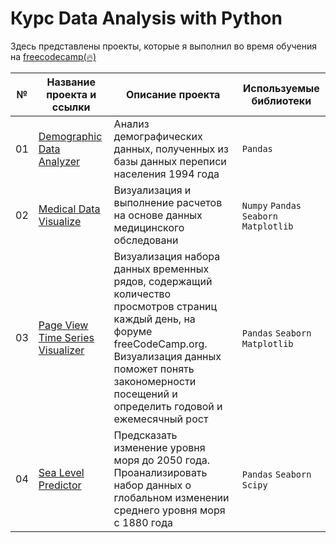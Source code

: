 # **Курс Data Analysis with Python**
Здесь представлены проекты, которые я выполнил во время обучения на [freecodecamp(🔥)](https://www.freecodecamp.org/learn/data-analysis-with-python/)

| №  | Название проекта и ссылки     | Описание проекта     | **Используемые библиотеки**     |
| -- | -------------------- | ---------------------- |----------------------------|
| 01 | [Demographic Data Analyzer](https://github.com/Lisittsa2050/fcc_Data_Analysis_with_Python/blob/main/1.Demographic_Data_Analyzer_fcc/Demographic_Data_Analyzer_01.ipynb) | Анализ демографических данных, полученных из базы данных переписи населения 1994 года | `Pandas` |
| 02 | [Medical Data Visualize ](https://github.com/Lisittsa2050/fcc_Data_Analysis_with_Python/blob/main/2.Medical_Data_Visualize_fcc/Medical%20Data%20Visualizer.ipynb) | Визуализация и выполнение расчетов на основе данных медицинского обследовани | `Numpy` `Pandas` `Seaborn` `Matplotlib` |
| 03 | [Page View Time Series Visualizer](https://github.com/Lisittsa2050/fcc_Data_Analysis_with_Python/blob/main/3.Page_View_Time_Series_Visualizer_fcc/Page%20View%20Time%20Series%20Visualizer.ipynb) | Визуализация набора данных временных рядов, содержащий количество просмотров страниц каждый день, на форуме freeCodeCamp.org. Визуализация данных поможет понять закономерности посещений и определить годовой и ежемесячный рост | `Pandas` `Seaborn` `Matplotlib` |
| 04 | [Sea Level Predictor](https://github.com/Lisittsa2050/fcc_Data_Analysis_with_Python/blob/main/4.Sea_Level_Predictor_fcc/Sea%20Level%20Predictor.ipynb) | Предсказать изменение уровня моря до 2050 года. Проанализировать набор данных о глобальном изменении среднего уровня моря с 1880 года | `Pandas` `Seaborn` `Scipy` |
